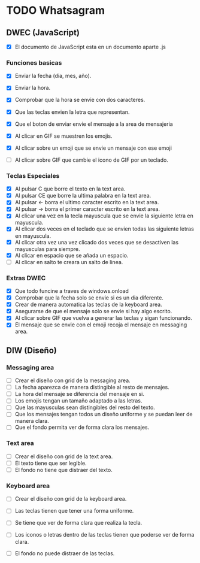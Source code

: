 # TODO Whatsagram 
## DWEC (JavaScript)
- [x] El documento de JavaScript esta en un documento aparte .js

### Funciones basicas
- [x] Enviar la fecha (dia, mes, año).
- [x] Enviar la hora.
- [x] Comprobar que la hora se envie con dos caracteres.
- [x] Que las teclas envien la letra que representan.
- [x] Que el boton de enviar envie el mensaje a la area de mensajeria

- [x] Al clicar en GIF se muestren los emojis.
- [x] Al clicar sobre un emoji que se envie un mensaje con ese emoji
- [ ] Al clicar sobre GIF que cambie el icono de GIF por un teclado.

### Teclas Especiales
- [x] Al pulsar C que borre el texto en la text area.
- [x] Al pulsar CE que borre la ultima palabra en la text area.
- [x] Al pulsar ← borra el ultimo caracter escrito en la text area.
- [x] Al pulsar → borra el primer caracter escrito en la text area.
- [x] Al clicar una vez en la tecla mayuscula que se envie la siguiente letra en mayuscula.
- [x] Al clicar dos veces en el teclado que se envien todas las siguiente letras en mayuscula.
- [x] Al clicar otra vez una vez clicado dos veces que se desactiven las mayusculas para siempre.
- [x] Al clicar en espacio que se añada un espacio.
- [ ] Al clicar en salto te creara un salto de linea.

### Extras DWEC
- [x] Que todo funcine a traves de windows.onload
- [x] Comprobar que la fecha solo se envie si es un dia diferente.
- [x] Crear de manera automatica las teclas de la keyboard area.
- [x] Asegurarse de que el mensaje solo se envie si hay algo escrito.
- [x] Al clicar sobre GIF que vuelva a generar las teclas y sigan funcionando.
- [x] El mensaje que se envie con el emoji recoja el mensaje en messaging area.

## DIW (Diseño)
### Messaging area
- [ ] Crear el diseño con grid de la messaging area.
- [ ] La fecha aparezca de manera distingible al resto de mensajes.
- [ ] La hora del mensaje se diferencia del mensaje en si.
- [ ] Los emojis tengan un tamaño adaptado a las letras.
- [ ] Que las mayusculas sean distingibles del resto del texto.
- [ ] Que los mensajes tengan todos un diseño uniforme y se puedan leer de manera clara.
- [ ] Que el fondo permita ver de forma clara los mensajes.

### Text area
- [ ] Crear el diseño con grid de la text area.
- [ ] El texto tiene que ser legible.
- [ ] El fondo no tiene que distraer del texto.

### Keyboard area
- [ ] Crear el diseño con grid de la keyboard area.
- [ ] Las teclas tienen que tener una forma uniforme.
- [ ] Se tiene que ver de forma clara que realiza la tecla.
- [ ] Los iconos o letras dentro de las teclas tienen que poderse ver de forma clara.
- [ ] El fondo no puede distraer de las teclas.

